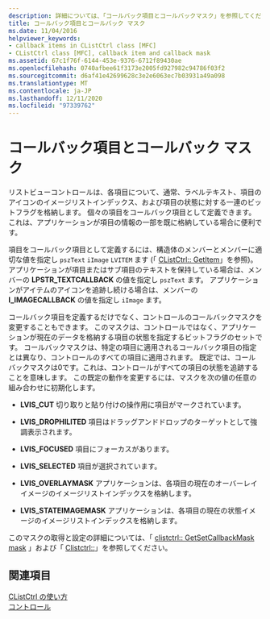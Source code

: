 ```yaml
---
description: 詳細については、「コールバック項目とコールバックマスク」を参照してください。
title: コールバック項目とコールバック マスク
ms.date: 11/04/2016
helpviewer_keywords:
- callback items in CListCtrl class [MFC]
- CListCtrl class [MFC], callback item and callback mask
ms.assetid: 67c1f76f-6144-453e-9376-6712f89430ae
ms.openlocfilehash: 0740afbee61f3173e2005fd927982c94786f03f2
ms.sourcegitcommit: d6af41e42699628c3e2e6063ec7b03931a49a098
ms.translationtype: MT
ms.contentlocale: ja-JP
ms.lasthandoff: 12/11/2020
ms.locfileid: "97339762"
---
```

# <a name="callback-items-and-the-callback-mask"></a>コールバック項目とコールバック マスク

リストビューコントロールは、各項目について、通常、ラベルテキスト、項目のアイコンのイメージリストインデックス、および項目の状態に対する一連のビットフラグを格納します。 個々の項目をコールバック項目として定義できます。これは、アプリケーションが項目の情報の一部を既に格納している場合に便利です。

項目をコールバック項目として定義するには、構造体のメンバーとメンバーに適切な値を指定し `pszText` `iImage` `LVITEM` ます (「 [CListCtrl:: GetItem](reference/clistctrl-class.md#getitem)」を参照)。 アプリケーションが項目またはサブ項目のテキストを保持している場合は、メンバーの **LPSTR_TEXTCALLBACK** の値を指定し `pszText` ます。 アプリケーションがアイテムのアイコンを追跡し続ける場合は、メンバーの **I_IMAGECALLBACK** の値を指定し `iImage` ます。

コールバック項目を定義するだけでなく、コントロールのコールバックマスクを変更することもできます。 このマスクは、コントロールではなく、アプリケーションが現在のデータを格納する項目の状態を指定するビットフラグのセットです。 コールバックマスクは、特定の項目に適用されるコールバック項目の指定とは異なり、コントロールのすべての項目に適用されます。 既定では、コールバックマスクは0です。これは、コントロールがすべての項目の状態を追跡することを意味します。 この既定の動作を変更するには、マスクを次の値の任意の組み合わせに初期化します。

- **LVIS_CUT** 切り取りと貼り付けの操作用に項目がマークされています。

- **LVIS_DROPHILITED** 項目はドラッグアンドドロップのターゲットとして強調表示されます。

- **LVIS_FOCUSED** 項目にフォーカスがあります。

- **LVIS_SELECTED** 項目が選択されています。

- **LVIS_OVERLAYMASK** アプリケーションは、各項目の現在のオーバーレイイメージのイメージリストインデックスを格納します。

- **LVIS_STATEIMAGEMASK** アプリケーションは、各項目の現在の状態イメージのイメージリストインデックスを格納します。

このマスクの取得と設定の詳細については、「 [clistctrl:: GetSetCallbackMask mask](reference/clistctrl-class.md#getcallbackmask) 」および「 [Clistctrl::](reference/clistctrl-class.md#setcallbackmask)」を参照してください。

## <a name="see-also"></a>関連項目

[CListCtrl の使い方](using-clistctrl.md)<br/>
[コントロール](controls-mfc.md)

